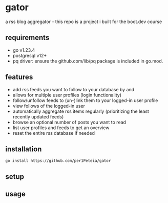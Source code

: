 # gator
a rss blog aggregator - this repo is a project i built for the boot.dev course

## requirements

* go v1.23.4 
* postgresql v12+
* pq driver: ensure the github.com/lib/pq package is included in go.mod.

## features

* add rss feeds you want to follow to your database by <name> and <url>
* allows for multiple user profiles (login functionality)
* follow/unfollow feeds to (un-)link them to your logged-in user profile
* view follows of the logged-in user
* automatically aggregate rss items regularly (prioritizing the least recently updated feeds)
* browse an optional number of posts you want to read
* list user profiles and feeds to get an overview
* reset the entire rss database if needed

## installation

`go install https://github.com/per1Peteia/gator`

## setup


## usage





